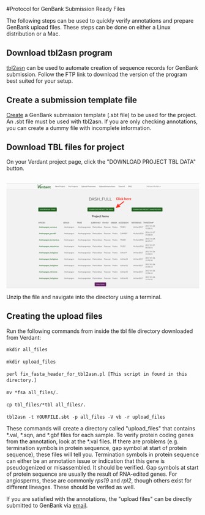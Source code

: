 #Protocol for GenBank Submission Ready Files

The following steps can be used to quickly verify annotations and prepare GenBank upload files. These steps can be done on either a Linux distribution or a Mac.

<h2>Download tbl2asn program</h2>

<a href="https://www.ncbi.nlm.nih.gov/genbank/tbl2asn2/">tbl2asn</a> can be used to automate creation of sequence records for GenBank submission. Follow the FTP link to download the version of the program best suited for your setup.

<h2>Create a submission template file</h2>

<a href="https://submit.ncbi.nlm.nih.gov/genbank/template/submission/">Create</a> a GenBank submission template (.sbt file) to be used for the project.  An .sbt file must be used with tbl2asn. If you are only checking annotations, you can create a dummy file with incomplete information. 

<h2>Download TBL files for project</h2>

On your Verdant project page, click the "DOWNLOAD PROJECT TBL DATA" button.  

<br>

<img src="https://github.com/mrmckain/Verdant_Utilities/blob/master/GenBank_Submission/images/Verdant_TBL.png" width="512" alt="verdant_tbl" align="middle">

<br>

Unzip the file and navigate into the directory using a terminal.

<h2>Creating the upload files</h2>

Run the following commands from inside the tbl file directory downloaded from Verdant:

	mkdir all_files
	
	mkdir upload_files

	perl fix_fasta_header_for_tbl2asn.pl [This script in found in this directory.]

	mv *fsa all_files/.

	cp tbl_files/*tbl all_files/.

	tbl2asn -t YOURFILE.sbt -p all_files -V vb -r upload_files

These commands will create a directory called "upload_files" that contains *.val, *.sqn, and *.gbf files for each sample.  To verify protein coding genes from the annotation, look at the *.val files.  If there are problems (e.g. termination symbols in protein sequence, gap symbol at start of protein sequence), these files will tell you.  Termination symbols in protein sequence can either be an annotation issue or indication that this gene is pseudogenized or misassembled. It should be verified. Gap symbols at start of protein sequence are usually the result of RNA-edited genes.  For angiosperms, these are commonly <i>rps19</i> and <i>rpl2</i>, though others exist for different lineages. These should be verifed as well.

If you are satisfied with the annotations, the "upload files" can be directly submitted to GenBank via <a href="gb-sub@ncbi.nlm.nih.gov">email</a>.



